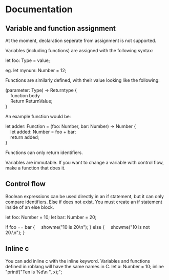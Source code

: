 # Documentation

## Variable and function assignment
At the moment, declaration seperate from assignment is not supported.

Variables (including functions) are assigned with the following syntax:

let foo: Type = value;

eg. let mynum: Number = 12;

Functions are similarly defined, with their value looking like the following:

(parameter: Type) -> Returntype {\
    &nbsp;&nbsp;&nbsp;&nbsp;function body\
    &nbsp;&nbsp;&nbsp;&nbsp;Return ReturnValue;\
}

An example function would be:

let adder: Function = (foo: Number, bar: Number) -> Number {\
    &nbsp;&nbsp;&nbsp;&nbsp;let added: Number = foo + bar;\
    &nbsp;&nbsp;&nbsp;&nbsp;return added;\
}

Functions can only return identifiers.

Variables are immutable. If you want to change a variable with control flow, make a function that does it.

## Control flow

Boolean expressions can be used directly in an if statement, but it can only compare identifiers.
Else if does not exist. You must create an if statement inside of an else block.

let foo: Number = 10;
let bar: Number = 20;

if foo == bar {
    &nbsp;&nbsp;&nbsp;&nbsp;showme("10 is 20\n");
} else {
    &nbsp;&nbsp;&nbsp;&nbsp;showme("10 is not 20.\n");
}

## Inline c
You can add inline c with the inline keyword. Variables and functions defined in roblang will have the same names in C.
let x: Number = 10;
inline "printf(\"Ten is %d\n \", x);";
